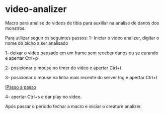 # video-analizer

Macro para analise de videos de tibia para auxiliar na analise de danos dos monstros.

Para utilizar seguir os seguintes passos:
1- Iniciar o video analizer, digitar o nome do bicho a ser analisado

1- deixar o video pausado em um frame sem receber danos ou se curando e apertar Ctrl+p

2- posicionar o mouse no timer do video e apertar Ctrl+t

3- posicionar o mouse na linha mais recente do server log e apertar Ctrl+l

[!Passo a passo](passos.png?raw=true)


4- apertar Ctrl+s e dar play no video.


Após passar o periodo fechar a macro e iniciar o creature analizer.


